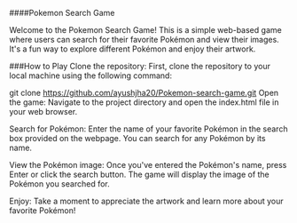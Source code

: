 ####Pokemon Search Game


Welcome to the Pokemon Search Game! This is a simple web-based game where users can search for their favorite Pokémon and view their images. It's a fun way to explore different Pokémon and enjoy their artwork.



###How to Play
Clone the repository: First, clone the repository to your local machine using the following command:

git clone https://github.com/ayushjha20/Pokemon-search-game.git
Open the game: Navigate to the project directory and open the index.html file in your web browser.

Search for Pokémon: Enter the name of your favorite Pokémon in the search box provided on the webpage. You can search for any Pokémon by its name.

View the Pokémon image: Once you've entered the Pokémon's name, press Enter or click the search button. The game will display the image of the Pokémon you searched for.

Enjoy: Take a moment to appreciate the artwork and learn more about your favorite Pokémon!
